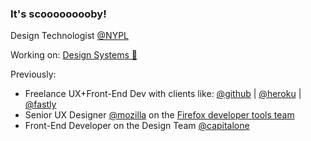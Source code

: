 ### It's scooooooooby!

Design Technologist [@NYPL](https://github.com/NYPL)

Working on: [Design Systems 🌟](https://github.com/NYPL/nypl-design-system)

Previously:
- Freelance UX+Front-End Dev with clients like: [@github](https://github.com/github) | [@heroku](https://github.com/heroku) | [@fastly](https://github.com/fastly) 
- Senior UX Designer [@mozilla](https://github.com/mozilla) on the [Firefox developer tools team](https://developer.mozilla.org/en-US/docs/Tools)
- Front-End Developer on the Design Team [@capitalone](https://github.com/capitalone)
